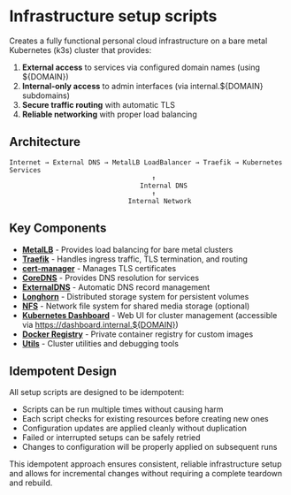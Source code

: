 # Infrastructure setup scripts

Creates a fully functional personal cloud infrastructure on a bare metal Kubernetes (k3s) cluster that provides:

1. **External access** to services via configured domain names (using ${DOMAIN})
2. **Internal-only access** to admin interfaces (via internal.${DOMAIN} subdomains)
3. **Secure traffic routing** with automatic TLS
4. **Reliable networking** with proper load balancing

## Architecture

```
Internet → External DNS → MetalLB LoadBalancer → Traefik → Kubernetes Services
                                    ↑
                                 Internal DNS
                                    ↑
                              Internal Network
```

## Key Components

- **[MetalLB](metallb/README.md)** - Provides load balancing for bare metal clusters
- **[Traefik](traefik/README.md)** - Handles ingress traffic, TLS termination, and routing
- **[cert-manager](cert-manager/README.md)** - Manages TLS certificates
- **[CoreDNS](coredns/README.md)** - Provides DNS resolution for services
- **[ExternalDNS](externaldns/README.md)** - Automatic DNS record management
- **[Longhorn](longhorn/README.md)** - Distributed storage system for persistent volumes
- **[NFS](nfs/README.md)** - Network file system for shared media storage (optional)
- **[Kubernetes Dashboard](kubernetes-dashboard/README.md)** - Web UI for cluster management (accessible via https://dashboard.internal.${DOMAIN})
- **[Docker Registry](docker-registry/README.md)** - Private container registry for custom images
- **[Utils](utils/README.md)** - Cluster utilities and debugging tools

## Idempotent Design

All setup scripts are designed to be idempotent:

- Scripts can be run multiple times without causing harm
- Each script checks for existing resources before creating new ones
- Configuration updates are applied cleanly without duplication
- Failed or interrupted setups can be safely retried
- Changes to configuration will be properly applied on subsequent runs

This idempotent approach ensures consistent, reliable infrastructure setup and allows for incremental changes without requiring a complete teardown and rebuild.
